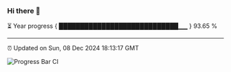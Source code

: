 ### Hi there 👋

⏳ Year progress { ████████████████████████████▁▁ } 93.65 %

---

⏰ Updated on Sun, 08 Dec 2024 18:13:17 GMT

![Progress Bar CI](https://github.com/Shyam-Makwana/GitHub-Actions-Demo/workflows/Progress%20Bar%20CI/badge.svg)
